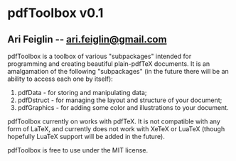 # pdfToolbox v0.1
## Ari Feiglin -- ari.feiglin@gmail.com

pdfToolbox is a toolbox of various "subpackages" intended for programming and creating beautiful plain-pdfTeX documents.
It is an amalgamation of the following "subpackages" (in the future there will be an ability to access each one by itself):
1. pdfData - for storing and manipulating data;
2. pdfDstruct - for managing the layout and structure of your document;
3. pdfGraphics - for adding some color and illustrations to your document.

pdfToolbox currently on works with pdfTeX.
It is not compatible with any form of LaTeX, and currently does not work with XeTeX or LuaTeX (though hopefully LuaTeX support will be added in the future).

pdfToolbox is free to use under the MIT license.

